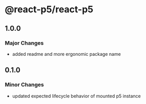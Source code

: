 # @react-p5/react-p5

## 1.0.0

### Major Changes

- added readme and more ergonomic package name

## 0.1.0

### Minor Changes

- updated expected lifecycle behavior of mounted p5 instance
